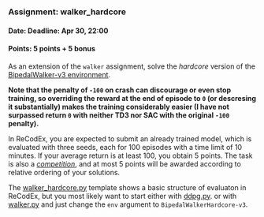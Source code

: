### Assignment: walker_hardcore
#### Date: Deadline: Apr 30, 22:00
#### Points: 5 points + 5 bonus

As an extension of the `walker` assignment, solve the
_hardcore_ version of the [BipedalWalker-v3 environment](https://gymnasium.farama.org/environments/box2d/bipedal_walker/).

**Note that the penalty of `-100` on crash can discourage or even stop training,
so overriding the reward at the end of episode to `0` (or descresing it
substantially) makes the training considerably easier (I have not surpassed
return `0` with neither TD3 nor SAC with the original `-100` penalty).**

In ReCodEx, you are expected to submit an already trained model,
which is evaluated with three seeds, each for 100 episodes with a time
limit of 10 minutes. If your average return is at least 100, you obtain
5 points. The task is also a [_competition_](https://ufal.mff.cuni.cz/courses/npfl139/2324-summer#competitions),
and at most 5 points will be awarded according to relative ordering of your
solutions.

The [walker_hardcore.py](https://github.com/ufal/npfl139/tree/past-2324/labs/09/walker_hardcore.py)
template shows a basic structure of evaluaton in ReCodEx, but
you most likely want to start either with [ddpg.py](https://github.com/ufal/npfl139/tree/past-2324/labs/08/ddpg.py).
or with [walker.py](https://github.com/ufal/npfl139/tree/past-2324/labs/09/walker.py)
and just change the `env` argument to `BipedalWalkerHardcore-v3`.
